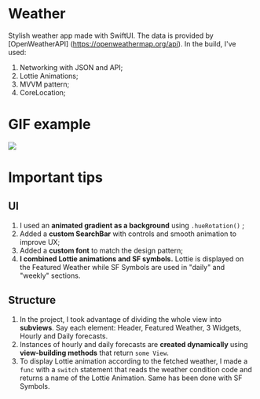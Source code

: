 # Weather
Stylish weather app made with SwiftUI. The data is provided by [OpenWeatherAPI] (https://openweathermap.org/api). In the build, I've used:
1. Networking with JSON and API;
2. Lottie Animations;
3. MVVM pattern;
4. CoreLocation;

# GIF example
![](https://github.com/llieusedie/Weather/blob/main/WeatherApp.gif)

# Important tips
## UI 
1. I used an **animated gradient as a background** using `.hueRotation()` ;
2. Added a **custom SearchBar** with controls and smooth animation to improve UX;
3. Added a **custom font** to match the design pattern;
4. **I combined Lottie animations and SF symbols.** Lottie is displayed on the Featured Weather while SF Symbols are used in "daily" and "weekly" sections.

## Structure
1. In the project, I took advantage of dividing the whole view into **subviews**. Say each element: Header, Featured Weather, 3 Widgets, Hourly and Daily forecasts. 
2. Instances of hourly and daily forecasts are **created dynamically** using **view-building methods** that return `some View`.  
3. To display Lottie animation according to the fetched weather, I made a `func` with a `switch` statement that reads the weather condition code and returns a name of the Lottie Animation. Same has been done with SF Symbols.
